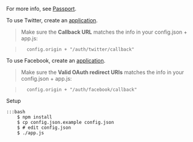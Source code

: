 For more info, see [Passport][1].


To use Twitter, create an [application][2].
> Make sure the **Callback URL** matches the info in your config.json + app.js:

>       config.origin + "/auth/twitter/callback"


To use Facebook, create an [application][3].
> Make sure the **Valid OAuth redirect URIs** matches the info in your config.json + app.js:

>       config.origin + "/auth/facebook/callback"


Setup

    :::bash
        $ npm install
        $ cp config.json.example config.json
        $ # edit config.json
        $ ./app.js 


[1]: http://passportjs.org/
[2]: https://dev.twitter.com/
[3]: https://developers.facebook.com/
